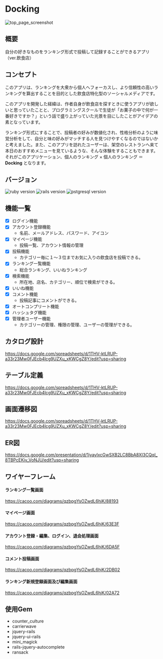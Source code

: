 # Docking
![top_page_screenshot](https://user-images.githubusercontent.com/44666292/63150251-471cfc80-c041-11e9-9694-62fdf4e81aec.png)
## 概要
自分の好きなものをランキング形式で投稿して記録することができるアプリ（ver.飲食店）
## コンセプト
このアプリは、ランキングを大衆から個人へフォーカスし、より信頼性の高いランキングを算出することを目的とした飲食店特化型のソーシャルメディアです。

このアプリを開発した経緯は、作者自身が飲食店を探すときに使うアプリが欲しいと思っていたことと、プログラミングスクールで生徒が「お菓子の中で何が一番好きですか？」という話で盛り上がっていた光景を目にしたことがアイデアの素となっています。  

ランキング形式にすることで、投稿者の好みが数値化され、性格分析のように味覚分析をして、自分と味の好みがマッチする人を見つけやすくなるのではないかと考えました。また、このアプリを訪れたユーザーは、架空のレストランへ来て本日のおすすめメニューを見ているような、そんな体験をすることもできます。  
それがこのアプリケーション、個人のランキング × 個人のランキング ＝ **Docking** となります。
## バージョン
![ruby version](https://img.shields.io/badge/Ruby-v2.5.3-blue.svg)
![rails version](https://img.shields.io/badge/Rails-v5.2.3-green)
![pstgresql version](https://img.shields.io/badge/PostgreSQL-v10.5-brightgreen)
## 機能一覧
- [x] ログイン機能
- [x] アカウント登録機能
  - 名前、メールアドレス、パスワード、アイコン
- [x] マイページ機能
  - 投稿一覧、アカウント情報の管理
- [x] 投稿機能
  - カテゴリー毎に１〜３位までお気に入りの飲食店を投稿できる。
- [x] ランキング一覧機能
  - 総合ランキング、いいねランキング
- [x] 検索機能
  - 所在地、店名、カテゴリー、順位で検索ができる。
- [x] いいね機能
- [x] コメント機能
  - 投稿記事にコメントができる。
- [x] オートコンプリート機能
- [x] ハッシュタグ機能
- [x] 管理者ユーザー機能
  - カテゴリーの管理、権限の管理、ユーザーの管理ができる。
## カタログ設計
https://docs.google.com/spreadsheets/d/1THV-ktLRUP-a33r23Mw0FJEcb4lcg9UZXu_xKWCgZ8Y/edit?usp=sharing
## テーブル定義
https://docs.google.com/spreadsheets/d/1THV-ktLRUP-a33r23Mw0FJEcb4lcg9UZXu_xKWCgZ8Y/edit?usp=sharing
## 画面遷移図
https://docs.google.com/spreadsheets/d/1THV-ktLRUP-a33r23Mw0FJEcb4lcg9UZXu_xKWCgZ8Y/edit?usp=sharing
## ER図
https://docs.google.com/presentation/d/1iyaylxcGwSXB2LC8BbA8XI3CQqI_8TBPcEKiv_VoNJU/edit?usp=sharing
## ワイヤーフレーム
#### ランキング一覧画面
https://cacoo.com/diagrams/qzbpgYsOZwdL6hjK/88193
#### マイページ画面
https://cacoo.com/diagrams/qzbpgYsOZwdL6hjK/63E3F
#### アカウント登録・編集、ログイン、退会処理画面
https://cacoo.com/diagrams/qzbpgYsOZwdL6hjK/6DA5F
#### コメント投稿画面
https://cacoo.com/diagrams/qzbpgYsOZwdL6hjK/2DB02
#### ランキング新規登録画面及び編集画面
https://cacoo.com/diagrams/qzbpgYsOZwdL6hjK/02A72
## 使用Gem
- counter_culture
- carrierwave
- jquery-rails
- jquery-ui-rails
- mini_magick
- rails-jquery-autocomplete
- ransack
